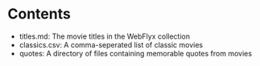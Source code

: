 # Contents

- titles.md: The movie titles in the WebFlyx collection
- classics.csv: A comma-seperated list of classic movies
- quotes: A directory of files containing memorable quotes from movies
